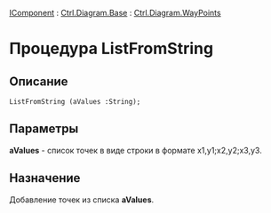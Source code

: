 ﻿---
Link: .Ctrl.Diagram.WayPoints.@ListFromString
---

[IComponent](topic:Com.Custom.ComClasses.IComponent.Default) :
[Ctrl.Diagram.Base](topic:Com.Custom.ComClasses.Ctrl.Diagram.Base.Default) :
[Ctrl.Diagram.WayPoints](Default)

# Процедура ListFromString

## Описание

    ListFromString (aValues :String);

## Параметры

**aValues** - список точек в виде строки в формате x1,y1;x2,y2;x3,y3.

## Назначение

Добавление точек из списка **aValues**.
